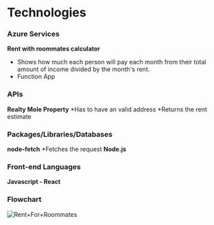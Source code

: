 # Technologies

### Azure Services

**Rent with roommates calculator**

* Shows how much each person will pay each month from their total amount of income divided by the month's rent.
* Function App

### APIs

**Realty Mole Property**
*Has to have an valid address
*Returns the rent estimate 


### Packages/Libraries/Databases

**node-fetch**
*Fetches the request
**Node.js**

### Front-end Languages

**Javascript - React**

### Flowchart
![Rent+For+Roommates](https://user-images.githubusercontent.com/25162686/179640178-f670c1a5-2674-472d-ad3d-c3a9502b115e.png)

